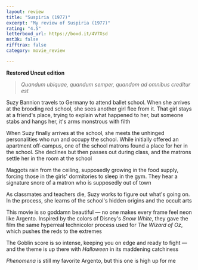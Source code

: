 ```yaml
---
layout: review
title: "Suspiria (1977)"
excerpt: "My review of Suspiria (1977)"
rating: "4.5"
letterboxd_url: https://boxd.it/4V7Xsd
mst3k: false
rifftrax: false
category: movie_review

---
```


<b>Restored Uncut edition</b>

<blockquote><i>Quandum ubiquae, quandum semper, quandom ad omnibus creditur est</i></blockquote>Suzy Bannion travels to Germany to attend ballet school. When she arrives at the brooding red school, she sees another girl flee from it. That girl stays at a friend's place, trying to explain what happened to her, but someone stabs and hangs her, it's arms monstrous with filth

When Suzy finally arrives at the school, she meets the unhinged personalities who run and occupy the school. While initially offered an apartment off-campus, one of the school matrons found a place for her in the school. She declines but then passes out during class, and the matrons settle her in the room at the school

Maggots rain from the ceiling, supposedly growing in the food supply, forcing those in the girls' dormitories to sleep in the gym. They hear a signature snore of a matron who is supposedly out of town

As classmates and teachers die, Suzy works to figure out what's going on. In the process, she learns of the school's hidden origins and the occult arts

This movie is so goddamn beautiful — no one makes every frame feel neon like Argento. Inspired by the colors of Disney's <i>Snow White</i>, they gave the film the same hyperreal technicolor process used for <i>The Wizard of Oz</i>, which pushes the reds to the extremes

The Goblin score is so intense, keeping you on edge and ready to fight — and the theme is up there with <i>Halloween</i> in its maddening catchiness

<i>Phenomena</i> is still my favorite Argento, but this one is high up for me